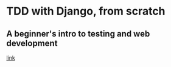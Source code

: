 # TDD with Django, from scratch
## A beginner's intro to testing and web development

[link](https://www.youtube.com/watch?v=vQjmz9wCjLA)

